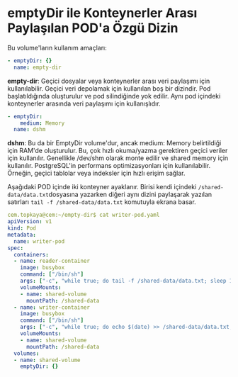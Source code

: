 # emptyDir ile Konteynerler Arası Paylaşılan POD'a Özgü Dizin

Bu volume'ların kullanım amaçları:

```yaml
- emptyDir: {}
  name: empty-dir
```
**empty-dir**: Geçici dosyalar veya konteynerler arası veri paylaşımı için kullanılabilir. Geçici veri depolamak için kullanılan boş bir dizindir. Pod başlatıldığında oluşturulur ve pod silindiğinde yok edilir. Aynı pod içindeki konteynerler arasında veri paylaşımı için kullanışlıdır.

```yaml
- emptyDir:
    medium: Memory
  name: dshm
```
**dshm**: Bu da bir EmptyDir volume'dur, ancak medium: Memory belirtildiği için RAM'de oluşturulur. Bu, çok hızlı okuma/yazma gerektiren geçici veriler için kullanılır. Genellikle /dev/shm olarak monte edilir ve shared memory için kullanılır. PostgreSQL'in performans optimizasyonları için kullanılabilir. Örneğin, geçici tablolar veya indeksler için hızlı erişim sağlar.


Aşağıdaki POD içinde iki konteyner ayaklanır. Birisi kendi içindeki `/shared-data/data.txt`dosyasına yazarken diğeri aynı dizini paylaşarak yazılan satırları `tail -f /shared-data/data.txt` komutuyla ekrana basar.

```yaml
cem.topkaya@cem:~/empty-dir$ cat writer-pod.yaml 
apiVersion: v1
kind: Pod
metadata:
  name: writer-pod
spec:
  containers:
  - name: reader-container
    image: busybox
    command: ["/bin/sh"]
    args: ["-c", "while true; do tail -f /shared-data/data.txt; sleep 10; done"]
    volumeMounts:
    - name: shared-volume
      mountPath: /shared-data
  - name: writer-container
    image: busybox
    command: ["/bin/sh"]
    args: ["-c", "while true; do echo $(date) >> /shared-data/data.txt; sleep 5; done"]
    volumeMounts:
    - name: shared-volume
      mountPath: /shared-data
  volumes:
  - name: shared-volume
    emptyDir: {}
```


